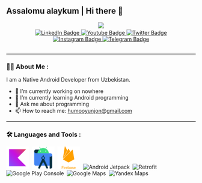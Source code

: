 ## Assalomu alaykum | Hi there 👋

<div id="header" align="center">
  <img src="https://i.giphy.com/media/v1.Y2lkPTc5MGI3NjExNDR4cXVvZ2RmMjRlNXpmMHBqMjRtdW9sd3k5MWZxM2RsNmdwYmQ1OCZlcD12MV9pbnRlcm5hbF9naWZfYnlfaWQmY3Q9cw/jdPMeyv9rn0hZHh8n9/giphy.gif" width="200"/>
</div>

<div id="badges" align="center">
  <a href="https://www.linkedin.com/in/humoyunjon/">
    <img src="https://img.shields.io/badge/LinkedIn-blue?style=for-the-badge&logo=linkedin&logoColor=white" alt="LinkedIn Badge"/>
  </a>
  <a href="https://www.youtube.com/@humooyunjon/">
    <img src="https://img.shields.io/badge/YouTube-red?style=for-the-badge&logo=youtube&logoColor=white" alt="Youtube Badge"/>
  </a>
  <a href="https://x.com/humooyunjon">
    <img src="https://img.shields.io/badge/Twitter-black?style=for-the-badge&logo=x&logoColor=white" alt="Twitter Badge"/>
</div>

<div id="badges" align="center">
</a>
  <a href="https://instagram.com/humooyunjon">
    <img src="https://img.shields.io/badge/Instagram-purple?style=for-the-badge&logo=instagram&logoColor=white" alt="Instagram Badge"/>
  </a>
  <a href="https://t.me/humoyunjon">
    <img src="https://img.shields.io/badge/Telegram-blue?style=for-the-badge&logo=telegram&logoColor=white" alt="Telegram Badge"/>
  </a>
</div>

<div id="header" align="center">
 <img src="https://komarev.com/ghpvc/?username=humooyunjon&style=flat-square&color=blue" alt=""/>
</div>

---

### :man_technologist: About Me :

  I am a Native Android Developer  from Uzbekistan.

- 🔭 I’m currently working on nowhere
- 🌱 I’m currently learning Android programming
- 💬 Ask me about programming
- 📫 How to reach me: humooyunjon@gmail.com

---

### :hammer_and_wrench: Languages and Tools :

<div>
  <img src="https://github.com/devicons/devicon/blob/master/icons/kotlin/kotlin-original.svg" title="Kotlin" alt="Kotlin" width="60" height="60"/>&nbsp;
  <img src="https://github.com/devicons/devicon/blob/master/icons/androidstudio/androidstudio-original.svg" title="Android Studio" alt="Android Studio" width="60" height="60"/>&nbsp;
  <img src="https://github.com/devicons/devicon/blob/master/icons/firebase/firebase-plain-wordmark.svg" title="Firebase" alt="Firebase" width="60" height="60"/>&nbsp;
  <img src="https://developers.google.com/static/profile/badges/playlists/android/android-11-week-6/Android-Badges-Jetpackv3.svg" title="Android Jetpack" alt="Android Jetpack" width="60" height="60"/>&nbsp;
  <img src="https://square.github.io/retrofit/static/icon-square.png" title="Retrofit" alt="Retrofit" width="60" height="60"/>&nbsp;
  <img src="https://play-lh.googleusercontent.com/4_RW0mQ5mJhGGJVydTlQsQ0pnqAYq9UoTVm2_gElrgRM13Q02w43HPgYVaMFy4b4smmF=w240-h480-rw" title="Google Play Console" alt="Google Play Console" width="60" height="60"/>&nbsp;
  <img src="https://lh3.googleusercontent.com/9tLfTpdILdHDAvGrRm7GdbjWdpbWSMOa0csoQ8pUba9tLP8tq7M4Quks1xuMQAVnAxVfryiDXRzZ-KDnkPv8Sm4g_YFom1ltQHjQ6Q" title="Google Maps" alt="Google Maps" width="60" height="60"/>&nbsp;
  <img src="https://img.utdstc.com/icon/a4c/1e3/a4c1e38dc2b1fb0f52d5805f2c1bc1aeeba4c0bf9b395d6555b95188cae4fadf:100" title="Yandex Maps" alt="Yandex Maps" width="60" height="60"/>&nbsp;
</div>



